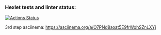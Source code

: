 ### Hexlet tests and linter status:
[![Actions Status](https://github.com/AlexMusin/python-project-lvl2/workflows/hexlet-check/badge.svg)](https://github.com/AlexMusin/python-project-lvl2/actions)


3rd step asciinema:
https://asciinema.org/a/O7PNd8aoat5E9frWohSZnLXYj
